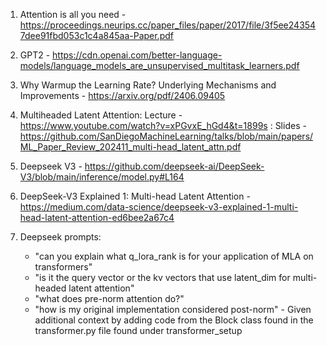 1. Attention is all you need - https://proceedings.neurips.cc/paper_files/paper/2017/file/3f5ee243547dee91fbd053c1c4a845aa-Paper.pdf

2. GPT2 - https://cdn.openai.com/better-language-models/language_models_are_unsupervised_multitask_learners.pdf

3. Why Warmup the Learning Rate? Underlying Mechanisms and Improvements - https://arxiv.org/pdf/2406.09405

4. Multiheaded Latent Attention: Lecture - https://www.youtube.com/watch?v=xPGvxE_hGd4&t=1899s : Slides - https://github.com/SanDiegoMachineLearning/talks/blob/main/papers/ML_Paper_Review_202411_multi-head_latent_attn.pdf

5. Deepseek V3 - https://github.com/deepseek-ai/DeepSeek-V3/blob/main/inference/model.py#L164

6. DeepSeek-V3 Explained 1: Multi-head Latent Attention - https://medium.com/data-science/deepseek-v3-explained-1-multi-head-latent-attention-ed6bee2a67c4

7. Deepseek prompts:
    * "can you explain what q_lora_rank is for your application of MLA on transformers"
    * "is it the query vector or the kv vectors that use latent_dim for multi-headed latent attention"
    * "what does pre-norm attention do?"
    * "how is my original implementation considered post-norm" - Given additional context by adding code from the Block class found in the transformer.py file found under transformer_setup